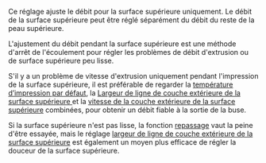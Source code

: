 Ce réglage ajuste le débit pour la surface supérieure uniquement. Le débit de la surface supérieure peut être réglé séparément du débit du reste de la peau supérieure.

L'ajustement du débit pendant la surface supérieure est une méthode d'arrêt de l'écoulement pour régler les problèmes de débit d'extrusion ou de surface supérieure peu lisse.

S'il y a un problème de vitesse d'extrusion uniquement pendant l'impression de la surface supérieure, il est préférable de regarder la [température d’impression par défaut](./material_print_temperature.md), la [Largeur de ligne de couche extérieure de la surface supérieure
](../experimental/roofing_line_width.md) et la [vitesse de la couche extérieure de la surface supérieure](../speed/speed_roofing.md) combinées, pour obtenir un débit fiable à la sortie de la buse.

Si la surface supérieure n'est pas lisse, la fonction [repassage](../shell/ironing_enabled.md) vaut la peine d'être essayée, mais le réglage [largeur de ligne de couche extérieure de la surface supérieure](../experimental/roofing_line_width.md) est également un moyen plus efficace de régler la douceur de la surface supérieure.
